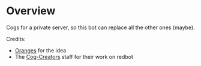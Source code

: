 # Overview

Cogs for a private server, so this bot can replace all the other ones (maybe).

Credits:

- [Oranges](https://github.com/optimumtact) for the idea
- The [Cog-Creators](https://github.com/Cog-Creators) staff for their work on redbot
